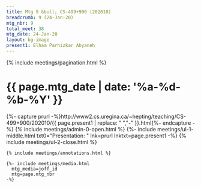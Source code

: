 ```yaml
---
title: Mtg 9 &bull; CS-499+900 (202010)
breadcrumb: 9 (24-Jan-20)
mtg_nbr: 9
total_meet: 38
mtg_date: 24-Jan-20
layout: bg-image
present1: Elham Parhizkar Abyaneh
---
```


{% include meetings/pagination.html %}
<div class="card">
  <h1 class="text-center card-header lightcthru">
    {{ page.mtg_date | date: '%a-%d-%b-%Y' }}
  </h1>
  <div class="card-body">
    {%- capture prurl -%}http://www2.cs.uregina.ca/~hepting/teaching/CS-499+900/202010/{{ page.present1 | replace: " ","-" }}.html{%- endcapture -%}
    {% include meetings/admin-0-open.html %}
    {%- include meetings/ul-1-middle.html
      txt0="Presentation: "
      lnk=prurl
      lnktxt=page.present1
    -%}
    {% include meetings/ul-2-close.html %}

    {% include meetings/annotations.html %}

    {%- include meetings/media.html
      mtg_media=joff_id
      mtg=page.mtg_nbr
    -%}
  </div>
</div>
